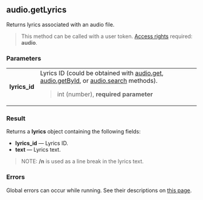 ## audio.getLyrics

Returns lyrics associated with an audio file.

> This method can be called with a user token. [Access rights](https://vk.com/dev/permissions) required: **audio**.

### Parameters

<table>
  <tr>
    <td>
      <b>lyrics_id</b>
    </td>
    <td>
      Lyrics ID (could be obtained with <a href="">audio.get</a>, <a href="">audio.getById</a>, or <a href="">audio.search</a> methods).
      <blockquote>
        int (number), <b>required parameter</b>
      </blockquote>
    </td>
  </tr>
</table>

### Result

Returns a <b>lyrics</b> object containing the following fields:

* **lyrics_id** — Lyrics ID.
* **text** — Lyrics text.

> NOTE: **/n** is used as a line break in the lyrics text.

### Errors

Global errors can occur while running. See their descriptions on [this page](https://vk.com/dev/errors).